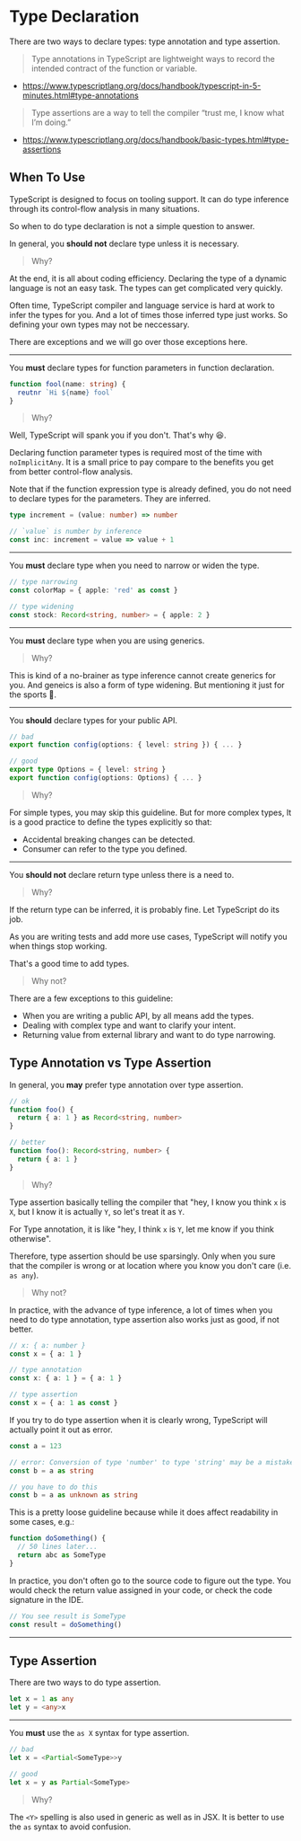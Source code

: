# Type Declaration

There are two ways to declare types: type annotation and type assertion.

> Type annotations in TypeScript are lightweight ways to record the intended contract of the function or variable.

- <https://www.typescriptlang.org/docs/handbook/typescript-in-5-minutes.html#type-annotations>

> Type assertions are a way to tell the compiler “trust me, I know what I’m doing.”

- <https://www.typescriptlang.org/docs/handbook/basic-types.html#type-assertions>

## When To Use

TypeScript is designed to focus on tooling support.
It can do type inference through its control-flow analysis in many situations.

So when to do type declaration is not a simple question to answer.

In general, you **should not** declare type unless it is necessary.

> Why?

At the end, it is all about coding efficiency.
Declaring the type of a dynamic language is not an easy task.
The types can get complicated very quickly.

Often time, TypeScript compiler and language service is hard at work to infer the types for you.
And a lot of times those inferred type just works.
So defining your own types may not be neccessary.

There are exceptions and we will go over those exceptions here.

---

You **must** declare types for function parameters in function declaration.

```ts
function fool(name: string) {
  reutnr `Hi ${name} fool`
}
```

> Why?

Well, TypeScript will spank you if you don't.
That's why 😆.

Declaring function parameter types is required most of the time with `noImplicitAny`.
It is a small price to pay compare to the benefits you get from better control-flow analysis.

Note that if the function expression type is already defined,
you do not need to declare types for the parameters.
They are inferred.

```ts
type increment = (value: number) => number

// `value` is number by inference
const inc: increment = value => value + 1
```

---

You **must** declare type when you need to narrow or widen the type.

```ts
// type narrowing
const colorMap = { apple: 'red' as const }

// type widening
const stock: Record<string, number> = { apple: 2 }
```

---

You **must** declare type when you are using generics.

> Why?

This is kind of a no-brainer as type inference cannot create generics for you.
And geneics is also a form of type widening.
But mentioning it just for the sports 🏓.

---

You **should** declare types for your public API.

```ts
// bad
export function config(options: { level: string }) { ... }

// good
export type Options = { level: string }
export function config(options: Options) { ... }
```

> Why?

For simple types, you may skip this guideline.
But for more complex types,
It is a good practice to define the types explicitly so that:

- Accidental breaking changes can be detected.
- Consumer can refer to the type you defined.

---

You **should not** declare return type unless there is a need to.

> Why?

If the return type can be inferred, it is probably fine.
Let TypeScript do its job.

As you are writing tests and add more use cases,
TypeScript will notify you when things stop working.

That's a good time to add types.

> Why not?

There are a few exceptions to this guideline:

- When you are writing a public API, by all means add the types.
- Dealing with complex type and want to clarify your intent.
- Returning value from external library and want to do type narrowing.

## Type Annotation vs Type Assertion

In general, you **may** prefer type annotation over type assertion.

```ts
// ok
function foo() {
  return { a: 1 } as Record<string, number>
}

// better
function foo(): Record<string, number> {
  return { a: 1 }
}
```

> Why?

Type assertion basically telling the compiler that
"hey, I know you think `x` is `X`, but I know it is actually `Y`, so let's treat it as `Y`.

For Type annotation, it is like
"hey, I think `x` is `Y`, let me know if you think otherwise".

Therefore, type assertion should be use sparsingly.
Only when you sure that the compiler is wrong or at location where you know you don't care (i.e. `as any`).

> Why not?

In practice, with the advance of type inference,
a lot of times when you need to do type annotation,
type assertion also works just as good, if not better.

```ts
// x: { a: number }
const x = { a: 1 }

// type annotation
const x: { a: 1 } = { a: 1 }

// type assertion
const x = { a: 1 as const }
```

If you try to do type assertion when it is clearly wrong,
TypeScript will actually point it out as error.

```ts
const a = 123

// error: Conversion of type 'number' to type 'string' may be a mistake
const b = a as string

// you have to do this
const b = a as unknown as string
```

This is a pretty loose guideline because while it does affect readability in some cases, e.g.:

```ts
function doSomething() {
  // 50 lines later...
  return abc as SomeType
}
```

In practice, you don't often go to the source code to figure out the type.
You would check the return value assigned in your code,
or check the code signature in the IDE.

```ts
// You see result is SomeType
const result = doSomething()
```

---

## Type Assertion

There are two ways to do type assertion.

```ts
let x = 1 as any
let y = <any>x
```

---

You **must** use the `as X` syntax for type assertion.

```ts
// bad
let x = <Partial<SomeType>>y

// good
let x = y as Partial<SomeType>
```

> Why?

The `<Y>` spelling is also used in generic as well as in JSX.
It is better to use the `as` syntax to avoid confusion.
